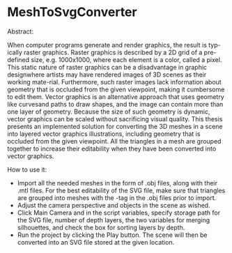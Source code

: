 # MeshToSvgConverter

Abstract:

When computer programs generate and render graphics, the result is typ-ically raster graphics. Raster graphics is described by a 2D grid of a pre-defined size, e.g. 1000x1000, where each element is a color, called a pixel. This static nature of raster graphics can be a disadvantage in graphic designwhere artists may have rendered images of 3D scenes as their working mate-rial. Furthermore, such raster images lack information about geometry that is occluded from the given viewpoint, making it cumbersome to edit them. Vector graphics is an alternative approach that uses geometry like curvesand paths to draw shapes, and the image can contain more than one layer of geometry. Because the size of such geometry is dynamic, vector graphics can be scaled without sacrificing visual quality. This thesis presents an implemented solution for converting the 3D meshes in a scene into layered vector graphics illustrations, including geometry that is occluded from the given viewpoint. All the triangles in a mesh are grouped together to increase their editability when they have been converted into vector graphics.

How to use it:

- Import all the needed meshes in the form of .obj files, along with their .mtl files. For the best editability of the SVG file, make sure that triangles are grouped into meshes with the <g>-tag in the .obj files prior to import.
- Adjust the camera perspective and objects in the scene as wished.
- Click Main Camera and in the script variables, specify storage path for the SVG file, number of depth layers, the two variables for merging silhouettes, and check the box for sorting layers by depth.
- Run the project by clicking the Play button. The scene will then be converted into an SVG file stored at the given location.
